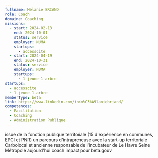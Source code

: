 ```yaml
---
fullname: Mélanie BRIAND
role: Coach
domaine: Coaching
missions:
  - start: 2024-02-13
    end: 2024-10-01
    status: service
    employer: NUMA
    startups:
      - accesscite
  - start: 2024-04-19
    end: 2024-10-31
    status: service
    employer: NUMA
    startups:
      - 1-jeune-1-arbre
startups:
  - accesscite
  - 1-jeune-1-arbre
memberType: beta
link: https://www.linkedin.com/in/m%C3%A9laniebriand/
competences:
  - Facilitation
  - Coaching
  - Administration Publique
---
```

issue de la fonction publique territoriale (15 d'expérience en communes, EPCI et PNR)
un parcours d'intrapreneuse avec la start-up territoriale Carbolocal et ancienne responsable de l'incubateur de Le Havre Seine Métropole
aujourd'hui coach impact pour beta.gouv 
